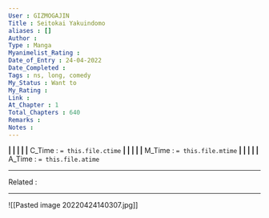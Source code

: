 ```yaml
---
User : GIZMOGAJIN
Title : Seitokai Yakuindomo
aliases : []
Author : 
Type : Manga
Myanimelist_Rating : 
Date_of_Entry : 24-04-2022 
Date_Completed : 
Tags : ns, long, comedy
My_Status : Want to
My_Rating : 
Link : 
At_Chapter : 1
Total_Chapters : 640
Remarks : 
Notes : 
---
```


**|  |  |  |  |** C_Time : `= this.file.ctime` **|  |  |  |  |** M_Time : `= this.file.mtime` **|  |  |  |  |** A_Time : `= this.file.atime` 

---
Related : 

---
![[Pasted image 20220424140307.jpg]]